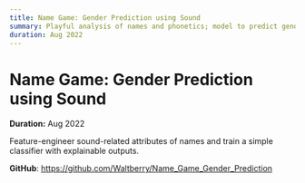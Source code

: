 ```yaml
---
title: Name Game: Gender Prediction using Sound
summary: Playful analysis of names and phonetics; model to predict gender distribution.
duration: Aug 2022
---
```


# Name Game: Gender Prediction using Sound

**Duration:** Aug 2022

Feature-engineer sound-related attributes of names and train a simple classifier with explainable outputs.

**GitHub**: <https://github.com/Waltberry/Name_Game_Gender_Prediction>

